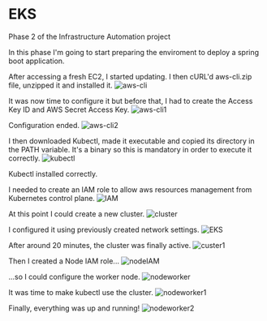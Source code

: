 # EKS
Phase 2 of the Infrastructure Automation project

In this phase I'm going to start preparing the enviroment to deploy a spring boot application.

After accessing a fresh EC2, I started updating.
I then cURL'd aws-cli.zip file, unzipped it and installed it.
![aws-cli](https://github.com/PartySlayer/EKS/assets/120326157/1ff72227-668e-4378-ad26-9985e2b8610a)

It was now time to configure it but before that, I had to create the Access Key ID and AWS Secret Access Key.
![aws-cli1](https://github.com/PartySlayer/EKS/assets/120326157/3855b128-4607-4c90-9084-5216db8828cd)

Configuration ended.
![aws-cli2](https://github.com/PartySlayer/EKS/assets/120326157/9e69e6e0-9745-44d6-b261-e6be62603f8e)


I then downloaded Kubectl, made it executable and copied its directory in the PATH variable.
It's a binary so this is mandatory in order to execute it correctly.
![kubectl](https://github.com/PartySlayer/EKS/assets/120326157/94ea605a-b455-4f82-bd11-95e4c7d39be0)

Kubectl installed correctly.

I needed to create an IAM role to allow aws resources management from Kubernetes control plane.
![IAM](https://github.com/PartySlayer/EKS/assets/120326157/292ca801-0bab-4330-bcc8-ea37826ae5a6)

At this point I could create a new cluster.
![cluster](https://github.com/PartySlayer/EKS/assets/120326157/46db2306-772d-4a00-a7ea-dc0f0df8fb4a)

I configured it using previously created network settings.
![EKS](https://github.com/PartySlayer/EKS/assets/120326157/eae84a4d-b2fa-432b-aeb6-e6d6616e021e)

After around 20 minutes, the cluster was finally active.
![custer1](https://github.com/PartySlayer/EKS/assets/120326157/9566e5a9-b438-408e-9f7e-49cc4d5042b7)

Then I created a Node IAM role...
![nodeIAM](https://github.com/PartySlayer/EKS/assets/120326157/ea58d1d7-5dd7-425d-b451-cfceeacaa6e7)

...so I could configure the worker node.
![nodeworker](https://github.com/PartySlayer/EKS/assets/120326157/b3c2436a-0e26-41f5-b031-c9b566500d59)


It was time to make kubectl use the cluster.
![nodeworker1](https://github.com/PartySlayer/EKS/assets/120326157/5893db6a-492f-42a1-b6aa-e65b161383fc)


Finally, everything was up and running!
![nodeworker2](https://github.com/PartySlayer/EKS/assets/120326157/1bc1d87f-573b-45ed-b159-d99db8659ae2)

